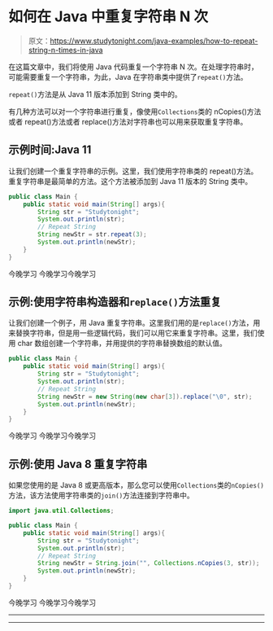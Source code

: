 # 如何在 Java 中重复字符串 N 次

> 原文：<https://www.studytonight.com/java-examples/how-to-repeat-string-n-times-in-java>

在这篇文章中，我们将使用 Java 代码重复一个字符串 N 次。在处理字符串时，可能需要重复一个字符串，为此，Java 在字符串类中提供了`repeat()`方法。

`repeat()`方法是从 Java 11 版本添加到 String 类中的。

有几种方法可以对一个字符串进行重复，像使用`Collections`类的 nCopies()方法或者 repeat()方法或者 replace()方法对字符串也可以用来获取重复字符串。

## 示例时间:Java 11

让我们创建一个重复字符串的示例。这里，我们使用字符串类的 repeat()方法。重复字符串是最简单的方法。这个方法被添加到 Java 11 版本的 String 类中。

```java
public class Main {
	public static void main(String[] args){
		String str = "Studytonight";
		System.out.println(str);
		// Repeat String
		String newStr = str.repeat(3);
		System.out.println(newStr);
	}
}
```

今晚学习
今晚学习今晚学习

## 示例:使用字符串构造器和`replace()`方法重复

让我们创建一个例子，用 Java 重复字符串。这里我们用的是`replace()`方法，用来替换字符串，但是用一些逻辑代码，我们可以用它来重复字符串。这里，我们使用 char 数组创建一个字符串，并用提供的字符串替换数组的默认值。

```java
public class Main {
	public static void main(String[] args){
		String str = "Studytonight";
		System.out.println(str);
		// Repeat String
		String newStr = new String(new char[3]).replace("\0", str);
		System.out.println(newStr);
	}
}
```

今晚学习
今晚学习今晚学习

## 示例:使用 Java 8 重复字符串

如果您使用的是 Java 8 或更高版本，那么您可以使用`Collections`类的`nCopies()`方法，该方法使用字符串类的`join()`方法连接到字符串中。

```java
import java.util.Collections;

public class Main {
	public static void main(String[] args){
		String str = "Studytonight";
		System.out.println(str);
		// Repeat String
		String newStr = String.join("", Collections.nCopies(3, str));
		System.out.println(newStr);
	}
}
```

今晚学习
今晚学习今晚学习

* * *

* * *